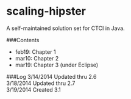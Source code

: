 scaling-hipster
===============
A self-maintained solution set for CTCI in Java.

###Contents
- feb19: Chapter 1
- mar10: Chapter 2
- mar19: Chapter 3 (under Eclipse)

###Log
3/14/2014 Updated thru 2.6  
3/18/2014 Updated thru 2.7  
3/19/2014 Created 3.1  
